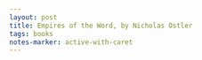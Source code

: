 ```yaml
---
layout: post
title: Empires of the Word, by Nicholas Ostler
tags: books
notes-marker: active-with-caret
---
```

